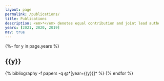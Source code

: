 ```yaml
---
layout: page
permalink: /publications/
title: Publications
description: <em>*</em> denotes equal contribution and joint lead authorship.
years: [2021, 2020, 2019]
nav: true
---
```

<!-- _pages/publications.md -->
<div class="publications">

{%- for y in page.years %}
  <h2 class="year">{{y}}</h2>
  {% bibliography -f papers -q @*[year={{y}}]* %}
{% endfor %}

</div>
